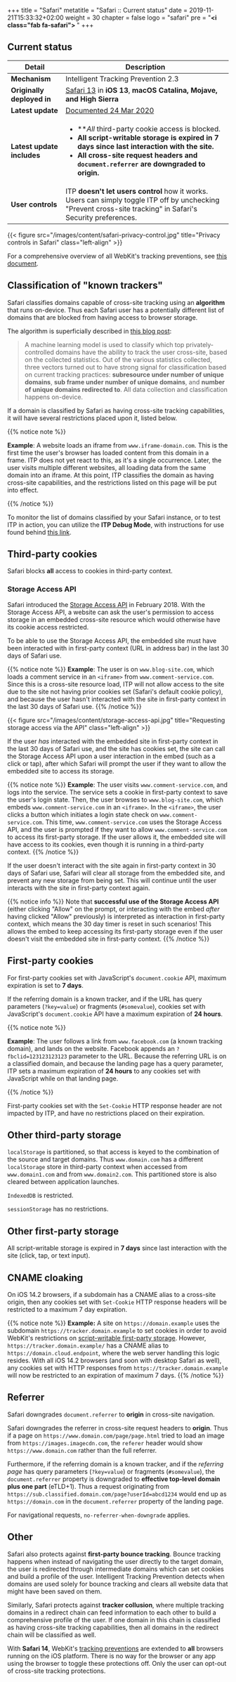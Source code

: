+++
title = "Safari"
metatitle = "Safari :: Current status"
date = 2019-11-21T15:33:32+02:00
weight = 30
chapter = false
logo = "safari"
pre = "<b><i class=\"fab fa-safari\"></i> </b>"
+++
## Current status

| Detail                          | Description                                                  |
| ----------------------------- | ------------------------------------------------------------ |
| **Mechanism**                 | Intelligent Tracking Prevention 2.3                          |
| **Originally deployed in**    | [Safari 13](https://developer.apple.com/documentation/safari_release_notes/safari_13_release_notes) in **iOS 13**, **macOS Catalina, Mojave, and High Sierra** |
| **Latest update**             | [Documented 24 Mar 2020](https://webkit.org/blog/10218/full-third-party-cookie-blocking-and-more/) |
| **Latest update includes** | <ul><li>***All* third-party cookie access is blocked.</li><li>**All script-writable storage is expired in 7 days since last interaction with the site.**</li><li>**All cross-site request headers and `document.referrer` are downgraded to origin.**</li></ul> |
| **User controls**             | ITP **doesn't let users control** how it works. Users can simply toggle ITP off by unchecking "Prevent cross-site tracking" in Safari's Security preferences. |

{{< figure src="/images/content/safari-privacy-control.jpg" title="Privacy controls in Safari" class="left-align" >}}

For a comprehensive overview of all WebKit's tracking preventions, see [this document](https://webkit.org/tracking-prevention/).

## Classification of "known trackers"

Safari classifies domains capable of cross-site tracking using an **algorithm** that runs on-device. Thus each Safari user has a potentially different list of domains that are blocked from having access to browser storage.

The algorithm is superficially described in [this blog post](https://webkit.org/blog/7675/intelligent-tracking-prevention/): 

> A machine learning model is used to classify which top privately-controlled domains have the ability to track the user cross-site, based on the collected statistics. Out of the various statistics collected, three vectors turned out to have strong signal for classification based on current tracking practices: **subresource under number of unique domains**, **sub frame under number of unique domains**, and **number of unique domains redirected to**. All data collection and classification happens on-device.

If a domain is classified by Safari as having cross-site tracking capabilities, it will have several restrictions placed upon it, listed below.

{{% notice note %}}

**Example**: A website loads an iframe from `www.iframe-domain.com`. This is the first time the user's browser has loaded content from this domain in a frame. ITP does not yet react to this, as it's a single occurrence. Later, the user visits multiple different websites, all loading data from the same domain into an iframe. At this point, ITP classifies the domain as having cross-site capabilities, and the restrictions listed on this page will be put into effect.

{{% /notice %}}

To monitor the list of domains classified by your Safari instance, or to test ITP in action, you can utilize the **ITP Debug Mode**, with instructions for use found behind [this link](https://webkit.org/blog/9521/intelligent-tracking-prevention-2-3/).

## Third-party cookies

Safari blocks **all** access to cookies in third-party context.

### Storage Access API

Safari introduced the [Storage Access API](https://webkit.org/blog/8124/introducing-storage-access-api/) in February 2018. With the Storage Access API, a website can ask the user's permission to access storage in an embedded cross-site resource which would otherwise have its cookie access restricted. 

To be able to use the Storage Access API, the embedded site must have been interacted with in first-party context (URL in address bar) in the last 30 days of Safari use. 

{{% notice note %}}
**Example**: The user is on `www.blog-site.com`, which loads a comment service in an `<iframe>` from `www.comment-service.com`. Since this is a cross-site resource load, ITP will not allow access to the site due to the site not having prior cookies set (Safari's default cookie policy), and because the user hasn't interacted with the site in first-party context in the last 30 days of Safari use.
{{% /notice %}}

{{< figure src="/images/content/storage-access-api.jpg" title="Requesting storage access via the API" class="left-align" >}}

If the user *has* interacted with the embedded site in first-party context in the last 30 days of Safari use, and the site has cookies set, the site can call the Storage Access API upon a user interaction in the embed (such as a click or tap), after which Safari will prompt the user if they want to allow the embedded site to access its storage.

{{% notice note %}}
**Example**: The user visits `www.comment-service.com`, and logs into the service. The service sets a cookie in first-party context to save the user's login state. Then, the user browses to `www.blog-site.com`, which embeds `www.comment-service.com` in an `<iframe>`. In the `<iframe>`, the user clicks a button which initiates a login state check on `www.comment-service.com`. This time, `www.comment-service.com` uses the Storage Access API, and the user is prompted if they want to allow `www.comment-service.com` to access its first-party storage. If the user allows it, the embedded site will have access to its cookies, even though it is running in a third-party context.
{{% /notice %}}

If the user doesn't interact with the site again in first-party context in 30 days of Safari use, Safari will clear all storage from the embedded site, and prevent any new storage from being set. This will continue until the user interacts with the site in first-party context again.

{{% notice info %}}
Note that **successful use of the Storage Access API** (either clicking "Allow" on the prompt, or interacting with the embed *after* having clicked "Allow" previously) is interpreted as interaction in first-party context, which means the 30 day timer is reset in such scenarios! This allows the embed to keep accessing its first-party storage even if the user doesn't visit the embedded site in first-party context.
{{% /notice %}}

## First-party cookies

For first-party cookies set with JavaScript's `document.cookie` API, maximum expiration is set to **7 days**.

If the referring domain is a known tracker, and if the URL has query parameters (`?key=value`) or fragments (`#somevalue`), cookies set with JavaScript's `document.cookie` API have a maximum expiration of **24 hours**.

{{% notice note %}}

**Example**: The user follows a link from `www.facebook.com` (a known tracking domain), and lands on the website. Facebook appends an `?fbclid=123123123123` parameter to the URL. Because the referring URL is on a classified domain, and because the landing page has a query parameter, ITP sets a maximum expiration of **24 hours** to any cookies set with JavaScript while on that landing page.

{{% /notice %}}

First-party cookies set with the `Set-Cookie` HTTP response header are not impacted by ITP, and have no restrictions placed on their expiration.

## Other third-party storage

`localStorage` is partitioned, so that access is keyed to the combination of the source and target domains. Thus `www.domain.com` has a different `localStorage` store in third-party context when accessed from `www.domain1.com` and from `www.domain2.com`. This partitioned store is also cleared between application launches.

`IndexedDB` is restricted.

`sessionStorage` has no restrictions.

## Other first-party storage

All script-writable storage is expired in **7 days** since last interaction with the site (click, tap, or text input).

## CNAME cloaking

On iOS 14.2 browsers, if a subdomain has a CNAME alias to a cross-site origin, then any cookies set with `Set-Cookie` HTTP response headers will be restricted to a maximum 7 day expiration.

{{% notice note %}}
**Example:** A site on `https://domain.example` uses the subdomain `https://tracker.domain.example` to set cookies in order to avoid WebKit's restrictions on [script-writable first-party storage](#first-party-cookies). However, `https://tracker.domain.example/` has a CNAME alias to `https://domain.cloud.endpoint`, where the web server handling this logic resides. With all iOS 14.2 browsers (and soon with desktop Safari as well), any cookies set with HTTP responses from `https://tracker.domain.example` will now be restricted to an expiration of maximum 7 days.
{{% /notice %}}

## Referrer

Safari downgrades `document.referrer` to **origin** in cross-site navigation.

Safari downgrades the referrer in cross-site request headers to **origin**. Thus if a page on `https://www.domain.com/page/page.html` tried to load an image from `https://images.imagecdn.com`, the `referer` header would show `https://www.domain.com` rather than the full referrer.

Furthermore, if the referring domain is a known tracker, and if the *referring page* has query parameters (`?key=value`) or fragments (`#somevalue`), the `document.referrer` property is downgraded to **effective top-level domain plus one part** (eTLD+1). Thus a request originating from `https://sub.classified.domain.com/page?userId=abcd1234` would end up as `https://domain.com` in the `document.referrer` property of the landing page.

For navigational requests, `no-referrer-when-downgrade` applies.

## Other

Safari also protects against **first-party bounce tracking**. Bounce tracking happens when instead of navigating the user directly to the target domain, the user is redirected through intermediate domains which can set cookies and build a profile of the user. Intelligent Tracking Prevention detects when domains are used solely for bounce tracking and clears all website data that might have been saved on them.

Similarly, Safari protects against **tracker collusion**, where multiple tracking domains in a redirect chain can feed information to each other to build a comprehensive profile of the user. If one domain in this chain is classified as having cross-site tracking capabilities, then all domains in the redirect chain will be classified as well.

With **Safari 14**, WebKit's [tracking preventions](https://webkit.org/tracking-prevention/) are extended to **all** browsers running on the iOS platform. There is no way for the browser or any app using the browser to toggle these protections off. Only the user can opt-out of cross-site tracking protections.
